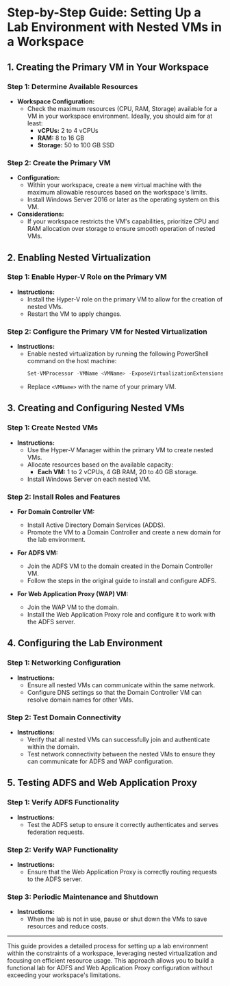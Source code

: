 # Step-by-Step Guide: Setting Up a Lab Environment with Nested VMs in a Workspace

## 1. Creating the Primary VM in Your Workspace

### Step 1: Determine Available Resources

- **Workspace Configuration:**
  - Check the maximum resources (CPU, RAM, Storage) available for a VM in your
    workspace environment. Ideally, you should aim for at least:
    - **vCPUs:** 2 to 4 vCPUs
    - **RAM:** 8 to 16 GB
    - **Storage:** 50 to 100 GB SSD

### Step 2: Create the Primary VM

- **Configuration:**
  - Within your workspace, create a new virtual machine with the maximum
    allowable resources based on the workspace's limits.
  - Install Windows Server 2016 or later as the operating system on this VM.
- **Considerations:**
  - If your workspace restricts the VM's capabilities, prioritize CPU and RAM
    allocation over storage to ensure smooth operation of nested VMs.

## 2. Enabling Nested Virtualization

### Step 1: Enable Hyper-V Role on the Primary VM

- **Instructions:**
  - Install the Hyper-V role on the primary VM to allow for the creation of
    nested VMs.
  - Restart the VM to apply changes.

### Step 2: Configure the Primary VM for Nested Virtualization

- **Instructions:**
  - Enable nested virtualization by running the following PowerShell command on
    the host machine:
    ```powershell
    Set-VMProcessor -VMName <VMName> -ExposeVirtualizationExtensions $true
    ```
  - Replace `<VMName>` with the name of your primary VM.

## 3. Creating and Configuring Nested VMs

### Step 1: Create Nested VMs

- **Instructions:**
  - Use the Hyper-V Manager within the primary VM to create nested VMs.
  - Allocate resources based on the available capacity:
    - **Each VM:** 1 to 2 vCPUs, 4 GB RAM, 20 to 40 GB storage.
  - Install Windows Server on each nested VM.

### Step 2: Install Roles and Features

- **For Domain Controller VM:**

  - Install Active Directory Domain Services (ADDS).
  - Promote the VM to a Domain Controller and create a new domain for the lab
    environment.

- **For ADFS VM:**

  - Join the ADFS VM to the domain created in the Domain Controller VM.
  - Follow the steps in the original guide to install and configure ADFS.

- **For Web Application Proxy (WAP) VM:**
  - Join the WAP VM to the domain.
  - Install the Web Application Proxy role and configure it to work with the
    ADFS server.

## 4. Configuring the Lab Environment

### Step 1: Networking Configuration

- **Instructions:**
  - Ensure all nested VMs can communicate within the same network.
  - Configure DNS settings so that the Domain Controller VM can resolve domain
    names for other VMs.

### Step 2: Test Domain Connectivity

- **Instructions:**
  - Verify that all nested VMs can successfully join and authenticate within the
    domain.
  - Test network connectivity between the nested VMs to ensure they can
    communicate for ADFS and WAP configuration.

## 5. Testing ADFS and Web Application Proxy

### Step 1: Verify ADFS Functionality

- **Instructions:**
  - Test the ADFS setup to ensure it correctly authenticates and serves
    federation requests.

### Step 2: Verify WAP Functionality

- **Instructions:**
  - Ensure that the Web Application Proxy is correctly routing requests to the
    ADFS server.

### Step 3: Periodic Maintenance and Shutdown

- **Instructions:**
  - When the lab is not in use, pause or shut down the VMs to save resources and
    reduce costs.

---

This guide provides a detailed process for setting up a lab environment within
the constraints of a workspace, leveraging nested virtualization and focusing on
efficient resource usage. This approach allows you to build a functional lab for
ADFS and Web Application Proxy configuration without exceeding your workspace's
limitations.
